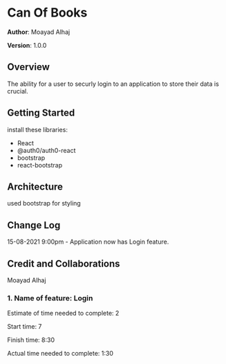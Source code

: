 # Can Of Books

**Author**: Moayad Alhaj

**Version**: 1.0.0

## Overview

The ability for a user to securly login to an application to store their data is crucial.

## Getting Started

install these libraries:

- React
- @auth0/auth0-react
- bootstrap
- react-bootstrap

## Architecture

used bootstrap for styling

## Change Log

15-08-2021 9:00pm - Application now has Login feature.

## Credit and Collaborations

Moayad Alhaj

### 1. Name of feature: Login

Estimate of time needed to complete: 2

Start time: 7

Finish time: 8:30

Actual time needed to complete: 1:30
